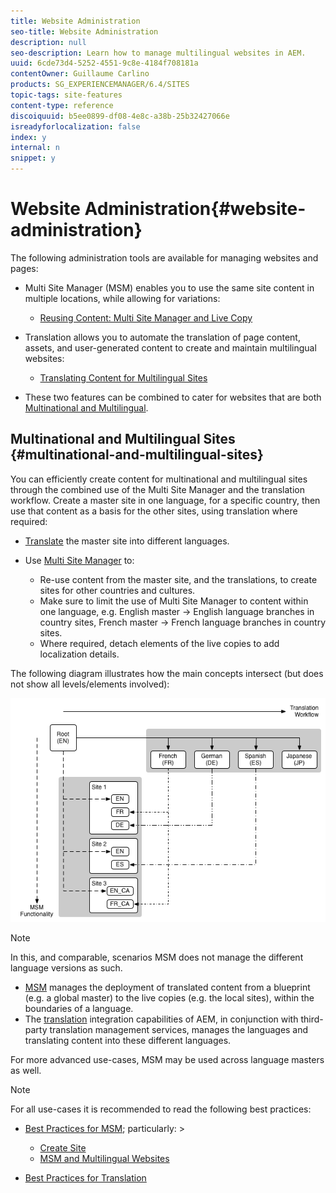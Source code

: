 ```yaml
---
title: Website Administration
seo-title: Website Administration
description: null
seo-description: Learn how to manage multilingual websites in AEM.
uuid: 6cde73d4-5252-4551-9c8e-4184f708181a
contentOwner: Guillaume Carlino
products: SG_EXPERIENCEMANAGER/6.4/SITES
topic-tags: site-features
content-type: reference
discoiquuid: b5ee0899-df08-4e8c-a38b-25b32427066e
isreadyforlocalization: false
index: y
internal: n
snippet: y
---
```


# Website Administration{#website-administration}

The following administration tools are available for managing websites and pages:

* Multi Site Manager (MSM) enables you to use the same site content in multiple locations, while allowing for variations:

    * [Reusing Content: Multi Site Manager and Live Copy](../../administering/using/msm.md)

* Translation allows you to automate the translation of page content, assets, and user-generated content to create and maintain multilingual websites:

    * [Translating Content for Multilingual Sites](../../administering/using/translation.md)

* These two features can be combined to cater for websites that are both [Multinational and Multilingual](#multinationalandmultilingualsites).

## Multinational and Multilingual Sites {#multinational-and-multilingual-sites}

You can efficiently create content for multinational and multilingual sites through the combined use of the Multi Site Manager and the translation workflow. Create a master site in one language, for a specific country, then use that content as a basis for the other sites, using translation where required:

* [Translate](../../administering/using/translation.md) the master site into different languages.   

* Use [Multi Site Manager](../../administering/using/msm.md) to:

    * Re-use content from the master site, and the translations, to create sites for other countries and cultures.
    * Make sure to limit the use of Multi Site Manager to content within one language, e.g. English master -&gt; English language branches in country sites, French master -&gt; French language branches in country sites. 
    * Where required, detach elements of the live copies to add localization details.

The following diagram illustrates how the main concepts intersect (but does not show all levels/elements involved):

![](assets/chlimage_1-95.png)

>[!NOTE]
>
>In this, and comparable, scenarios MSM does not manage the different language versions as such.
>
>* [MSM](../../administering/using/msm.md) manages the deployment of translated content from a blueprint (e.g. a global master) to the live copies (e.g. the local sites), within the boundaries of a language.
>* The [translation](../../administering/using/translation.md) integration capabilities of AEM, in conjunction with third-party translation management services, manages the languages and translating content into these different languages.
>
>For more advanced use-cases, MSM may be used across language masters as well.

>[!NOTE]
>
>For all use-cases it is recommended to read the following best practices:
>
>* [Best Practices for MSM](../../administering/using/msm-best-practices.md); particularly: >
>    * [Create Site](../../administering/using/msm-best-practices.md#createsite)
>    * [MSM and Multilingual Websites](../../administering/using/msm-best-practices.md#msmandmultilingualwebsites)
>
>* [Best Practices for Translation](../../administering/using/tc-bp.md)
>

